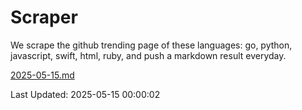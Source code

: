# Scraper

We scrape the github trending page of these languages: go, python, javascript, swift, html, ruby, and push a markdown result everyday.

[2025-05-15.md](https://github.com/henson/Scraper/blob/master/2025-05-15.md)

Last Updated: 2025-05-15 00:00:02